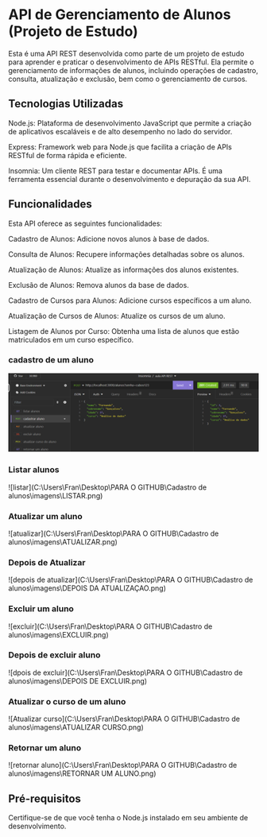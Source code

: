 # API de Gerenciamento de Alunos (Projeto de Estudo)
Esta é uma API REST desenvolvida como parte de um projeto de estudo para aprender e praticar o desenvolvimento de APIs RESTful. Ela permite o gerenciamento de informações de alunos, incluindo operações de cadastro, consulta, atualização e exclusão, bem como o gerenciamento de cursos.

## Tecnologias Utilizadas
Node.js: Plataforma de desenvolvimento JavaScript que permite a criação de aplicativos escaláveis e de alto desempenho no lado do servidor.

Express: Framework web para Node.js que facilita a criação de APIs RESTful de forma rápida e eficiente.

Insomnia: Um cliente REST para testar e documentar APIs. É uma ferramenta essencial durante o desenvolvimento e depuração da sua API.

## Funcionalidades
Esta API oferece as seguintes funcionalidades:

Cadastro de Alunos: Adicione novos alunos à base de dados.

Consulta de Alunos: Recupere informações detalhadas sobre os alunos.

Atualização de Alunos: Atualize as informações dos alunos existentes.

Exclusão de Alunos: Remova alunos da base de dados.

Cadastro de Cursos para Alunos: Adicione cursos específicos a um aluno.

Atualização de Cursos de Alunos: Atualize os cursos de um aluno.

Listagem de Alunos por Curso: Obtenha uma lista de alunos que estão matriculados em um curso específico.

### cadastro de um aluno

![Cadastro](https://github.com/FrannAlves/Cadastro-de-Alunos/blob/master/imagens/CADASTRAR.png?raw=true)

### Listar alunos

![listar](C:\Users\Fran\Desktop\PARA O GITHUB\Cadastro de alunos\imagens\LISTAR.png)

### Atualizar um aluno

![atualizar](C:\Users\Fran\Desktop\PARA O GITHUB\Cadastro de alunos\imagens\ATUALIZAR.png)

### Depois de Atualizar

![depois de atualizar](C:\Users\Fran\Desktop\PARA O GITHUB\Cadastro de alunos\imagens\DEPOIS DA ATUALIZAÇAO.png)

### Excluir um aluno

![excluir](C:\Users\Fran\Desktop\PARA O GITHUB\Cadastro de alunos\imagens\EXCLUIR.png)

### Depois de excluir aluno

![dpois de excluir](C:\Users\Fran\Desktop\PARA O GITHUB\Cadastro de alunos\imagens\DEPOIS DE EXCLUIR.png)

### Atualizar o curso de um aluno

![Atualizar curso](C:\Users\Fran\Desktop\PARA O GITHUB\Cadastro de alunos\imagens\ATUALIZAR CURSO.png)

### Retornar um aluno

![retornar aluno](C:\Users\Fran\Desktop\PARA O GITHUB\Cadastro de alunos\imagens\RETORNAR UM ALUNO.png)


## Pré-requisitos
Certifique-se de que você tenha o Node.js instalado em seu ambiente de desenvolvimento.


